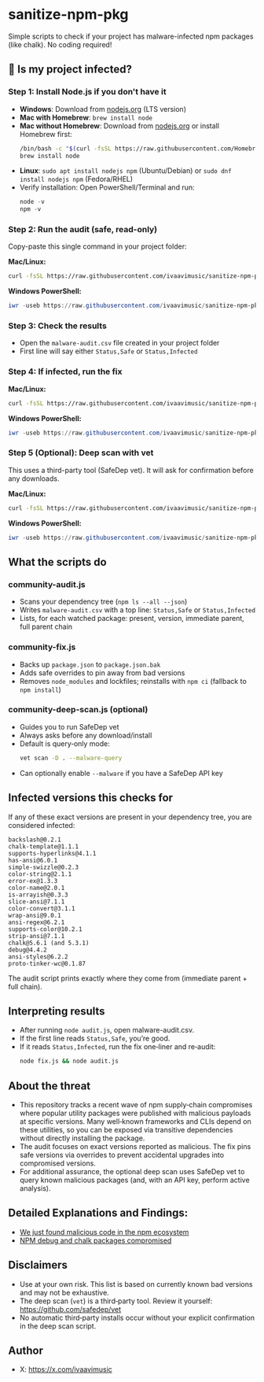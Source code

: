 # sanitize-npm-pkg

Simple scripts to check if your project has malware-infected npm packages (like chalk). No coding required!

## 🚨 Is my project infected?

### Step 1: Install Node.js if you don't have it

- **Windows**: Download from [nodejs.org](https://nodejs.org/en/download/) (LTS version)
- **Mac with Homebrew**: `brew install node`
- **Mac without Homebrew**: Download from [nodejs.org](https://nodejs.org/en/download/) or install Homebrew first:
  ```bash
  /bin/bash -c "$(curl -fsSL https://raw.githubusercontent.com/Homebrew/install/HEAD/install.sh)"
  brew install node
  ```
- **Linux**: `sudo apt install nodejs npm` (Ubuntu/Debian) or `sudo dnf install nodejs npm` (Fedora/RHEL)
- Verify installation:
  Open PowerShell/Terminal and run:
   ```powershell
   node -v
   npm -v
   ```

### Step 2: Run the audit (safe, read-only)

Copy-paste this single command in your project folder:

**Mac/Linux:**
```bash
curl -fsSL https://raw.githubusercontent.com/ivaavimusic/sanitize-npm-pkg/main/community-audit.js -o audit.js && node audit.js
```

**Windows PowerShell:**
```powershell
iwr -useb https://raw.githubusercontent.com/ivaavimusic/sanitize-npm-pkg/main/community-audit.js | out-file -encoding ascii audit.js; node audit.js
```

### Step 3: Check the results

- Open the `malware-audit.csv` file created in your project folder
- First line will say either `Status,Safe` or `Status,Infected`

### Step 4: If infected, run the fix

**Mac/Linux:**
```bash
curl -fsSL https://raw.githubusercontent.com/ivaavimusic/sanitize-npm-pkg/main/community-fix.js -o fix.js && node fix.js
```

**Windows PowerShell:**
```powershell
iwr -useb https://raw.githubusercontent.com/ivaavimusic/sanitize-npm-pkg/main/community-fix.js | out-file -encoding ascii fix.js; node fix.js
```

### Step 5 (Optional): Deep scan with vet

This uses a third-party tool (SafeDep vet). It will ask for confirmation before any downloads.

**Mac/Linux:**
```bash
curl -fsSL https://raw.githubusercontent.com/ivaavimusic/sanitize-npm-pkg/main/community-deep-scan.js -o deep-scan.js && node deep-scan.js
```

**Windows PowerShell:**
```powershell
iwr -useb https://raw.githubusercontent.com/ivaavimusic/sanitize-npm-pkg/main/community-deep-scan.js | out-file -encoding ascii deep-scan.js; node deep-scan.js
```

## What the scripts do

### community-audit.js
- Scans your dependency tree (`npm ls --all --json`)
- Writes `malware-audit.csv` with a top line: `Status,Safe` or `Status,Infected`
- Lists, for each watched package: present, version, immediate parent, full parent chain

### community-fix.js
- Backs up `package.json` to `package.json.bak`
- Adds safe overrides to pin away from bad versions
- Removes `node_modules` and lockfiles; reinstalls with `npm ci` (fallback to `npm install`)

### community-deep-scan.js (optional)
- Guides you to run SafeDep vet
- Always asks before any download/install
- Default is query‑only mode:
  ```bash
  vet scan -D . --malware-query
  ```
- Can optionally enable `--malware` if you have a SafeDep API key

## Infected versions this checks for

If any of these exact versions are present in your dependency tree, you are considered infected:

```
backslash@0.2.1
chalk-template@1.1.1
supports-hyperlinks@4.1.1
has-ansi@6.0.1
simple-swizzle@0.2.3
color-string@2.1.1
error-ex@1.3.3
color-name@2.0.1
is-arrayish@0.3.3
slice-ansi@7.1.1
color-convert@3.1.1
wrap-ansi@9.0.1
ansi-regex@6.2.1
supports-color@10.2.1
strip-ansi@7.1.1
chalk@5.6.1 (and 5.3.1)
debug@4.4.2
ansi-styles@6.2.2
proto-tinker-wc@0.1.87
```

The audit script prints exactly where they come from (immediate parent + full chain).

## Interpreting results

- After running `node audit.js`, open malware-audit.csv.
- If the first line reads `Status,Safe`, you’re good.
- If it reads `Status,Infected`, run the fix one‑liner and re‑audit:
  ```bash
  node fix.js && node audit.js
  ```

## About the threat

- This repository tracks a recent wave of npm supply‑chain compromises where popular utility packages were published with malicious payloads at specific versions. Many well‑known frameworks and CLIs depend on these utilities, so you can be exposed via transitive dependencies without directly installing the package.
- The audit focuses on exact versions reported as malicious. The fix pins safe versions via overrides to prevent accidental upgrades into compromised versions.
- For additional assurance, the optional deep scan uses SafeDep vet to query known malicious packages (and, with an API key, perform active analysis).

## Detailed Explanations and Findings: 
- [We just found malicious code in the npm ecosystem](https://jdstaerk.substack.com/p/we-just-found-malicious-code-in-the)
- [NPM debug and chalk packages compromised](https://www.aikido.dev/blog/npm-debug-and-chalk-packages-compromised)

## Disclaimers

- Use at your own risk. This list is based on currently known bad versions and may not be exhaustive.
- The deep scan (`vet`) is a third‑party tool. Review it yourself: https://github.com/safedep/vet
- No automatic third‑party installs occur without your explicit confirmation in the deep scan script.

## Author

- X: https://x.com/ivaavimusic

